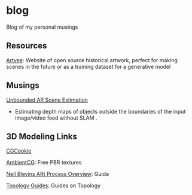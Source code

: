 # blog
Blog of my personal musings

## Resources
[Artvee](https://artvee.com/): Website of open source historical artwork, perfect for making scenes in the future or as a training dataset for a generative model

## Musings

[Unbounded AR Scene Estimation](https://github.com/mathyouf/blog/blob/main/unbounded-AR-scene-estimation)
- Estimating depth maps of objects outside the boundaries of the input image/video feed without SLAM
.

## 3D Modeling Links
[CGCookie](https://cgcookie.com/lesson/texture-coordinates)

[AmbientCG](https://ambientcg.com/list?sort=Popular): Free PBR textures

[Neil Blevins ARt Process Overview](http://www.neilblevins.com/art_lessons/art_process_overview_2020/art_process_overview_2020.htm): Guide

[Topology Guides](https://topologyguides.com/): Guides on Topology
